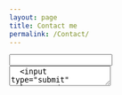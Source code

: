 ```yaml
---
layout: page
title: Contact me
permalink: /Contact/
---
```

<html>
<body>
<form action="//forms.brace.io/csp007chinmay@gmail.com">
  <input type="email" name="_replyto">
  <br>
  <textarea name="body">
  <input type="submit" value="Send">
</form>
</body>
</html>
